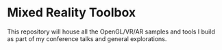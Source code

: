 # Mixed Reality Toolbox

This repository will house all the OpenGL/VR/AR samples and tools I build as part of my conference talks and general explorations.
